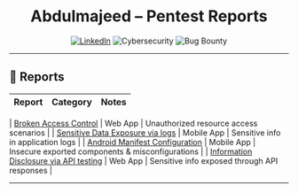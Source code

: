 <p align="center">


<h1 align="center">Abdulmajeed – Pentest Reports</h1>

<p align="center">
  <a href="https://www.linkedin.com/in/abdulmajeed-zahrani"><img alt="LinkedIn" src="https://img.shields.io/badge/LinkedIn-Profile-blue?logo=linkedin"></a>
  <img alt="Cybersecurity" src="https://img.shields.io/badge/Cybersecurity-BlueTeam%20%7C%20RedTeam-0d1117?labelColor=30363d">
  <img alt="Bug Bounty" src="https://img.shields.io/badge/Bug%20Bounty-Reports-161b22">
</p>

---





## 📄 Reports

| Report | Category | Notes |
|--------|----------|-------|

| [Broken Access Control](./Abdulmajeed%20Broken%20Access%20Control.pdf) | Web App | Unauthorized resource access scenarios |
| [Sensitive Data Exposure via logs](./Abdulmajeed_Sensitive%20Data%20Exposure%20via%20logs.pdf) | Mobile App | Sensitive info in application logs |
| [Android Manifest Configuration](./Abdulmajeed_Android%20Manifest%20Configuration.pdf) | Mobile App | Insecure exported components & misconfigurations |
| [Information Disclosure via API testing](./Abdulmajeed_Information%20disclosure%20via%20api%20testing.pdf) | Web App | Sensitive info exposed through API responses | 






---

